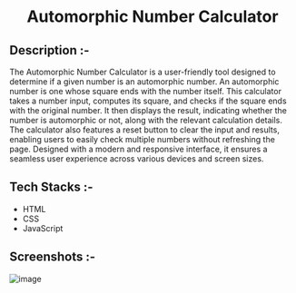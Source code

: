# <p align="center">Automorphic Number Calculator</p>

## Description :-

The Automorphic Number Calculator is a user-friendly tool designed to determine if a given number is an automorphic number. An automorphic number is one whose square ends with the number itself. This calculator takes a number input, computes its square, and checks if the square ends with the original number. It then displays the result, indicating whether the number is automorphic or not, along with the relevant calculation details. The calculator also features a reset button to clear the input and results, enabling users to easily check multiple numbers without refreshing the page. Designed with a modern and responsive interface, it ensures a seamless user experience across various devices and screen sizes.

## Tech Stacks :-

- HTML
- CSS
- JavaScript

## Screenshots :-

![image](https://github.com/Rakesh9100/CalcDiverse/assets/73993775/d477cad8-bf08-4cab-979e-b6076d77ce6b)

